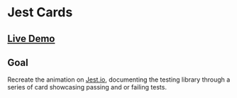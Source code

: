 # Jest Cards

## [Live Demo](https://codepen.io/borntofrappe/full/BEgYwN)

## Goal

Recreate the animation on [Jest.io](https://jestjs.io), documenting the testing library through a series of card showcasing passing and or failing tests.
